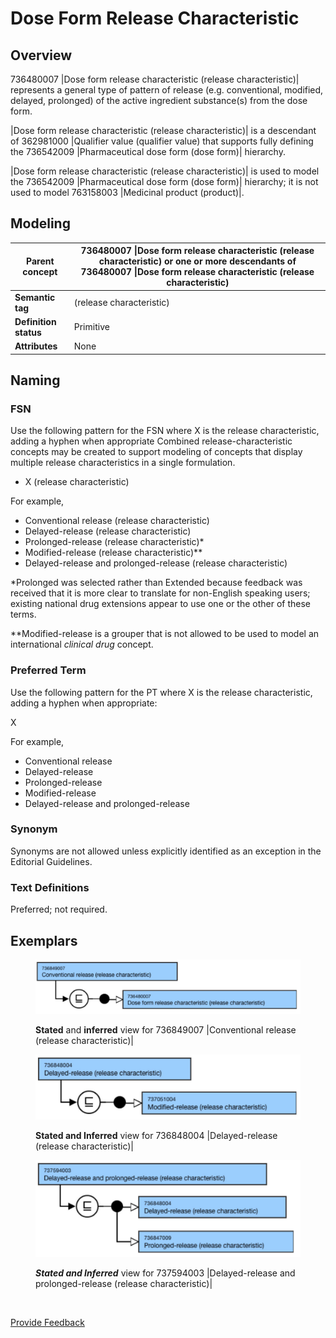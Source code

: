 # Dose Form Release Characteristic

## Overview

736480007 |Dose form release characteristic (release characteristic)| represents a general type of pattern of release (e.g. conventional, modified, delayed, prolonged) of the active ingredient substance(s) from the dose form.

|Dose form release characteristic (release characteristic)| is a descendant of 362981000 |Qualifier value (qualifier value) that supports fully defining the 736542009 |Pharmaceutical dose form (dose form)| hierarchy.

|Dose form release characteristic (release characteristic)| is used to model the 736542009 |Pharmaceutical dose form (dose form)| hierarchy; it is not used to model 763158003 |Medicinal product (product)|.

## Modeling

| **Parent concept**    | 736480007 \|Dose form release characteristic (release characteristic) or one or more descendants of 736480007 \|Dose form release characteristic (release characteristic) |
| --------------------- | ------------------------------------------------------------------------------------------------------------------------------------------------------------------------- |
| **Semantic tag**      | (release characteristic)                                                                                                                                                  |
| **Definition status** | Primitive                                                                                                                                                                 |
| **Attributes**        | None                                                                                                                                                                      |

## Naming

### FSN

Use the following pattern for the FSN where X is the release characteristic, adding a hyphen when appropriate Combined release-characteristic concepts may be created to support modeling of concepts that display multiple release characteristics in a single formulation.

* X (release characteristic)

For example,

* Conventional release (release characteristic)
* Delayed-release (release characteristic)
* Prolonged-release (release characteristic)\*
* Modified-release (release characteristic)\*\*
* Delayed-release and prolonged-release (release characteristic)

\*Prolonged was selected rather than Extended because feedback was received that it is more clear to translate for non-English speaking users; existing national drug extensions appear to use one or the other of these terms.

\*\*Modified-release is a grouper that is not allowed to be used to model an international _clinical drug_ concept.

### Preferred Term

Use the following pattern for the PT where X is the release characteristic, adding a hyphen when appropriate:

X

For example,

* Conventional release
* Delayed-release
* Prolonged-release
* Modified-release
* Delayed-release and prolonged-release

### Synonym

Synonyms are not allowed unless explicitly identified as an exception in the Editorial Guidelines.

### Text Definitions

Preferred; not required.

## Exemplars

<figure><img src="../../../../../../../.gitbook/assets/image (93).png" alt=""><figcaption><p><strong>Stated</strong> and <strong>inferred</strong> view for 736849007 |Conventional release (release characteristic)|</p></figcaption></figure>

<figure><img src="../../../../../../../.gitbook/assets/image (94).png" alt=""><figcaption><p><strong>Stated and Inferred</strong> view for 736848004 |Delayed-release (release characteristic)|</p></figcaption></figure>

<figure><img src="../../../../../../../.gitbook/assets/image (95).png" alt=""><figcaption><p><em><strong>Stated and Inferred</strong></em> view for 737594003 |Delayed-release and prolonged-release (release characteristic)|</p></figcaption></figure>

<figure><img src="../../../../../../../authoring/pharmaceutical-and-biologic-product/images/174691185.png" alt=""><figcaption></figcaption></figure>

<a href="https://docs.google.com/forms/d/e/1FAIpQLScTmbZIf0UEQwYDkY27EEWBkaiYkHSbR0_9DmFrMLXoQLyL7Q/viewform?usp=pp_url&#x26;entry.1767247133=SCT+Editorial+Guide&#x26;entry.670899847=Dose%20Form%20Release%20Characteristic" class="button primary">Provide Feedback</a>
